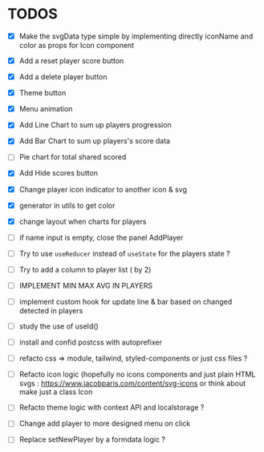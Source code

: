 # TODOS

- [x] Make the svgData type simple by implementing directly iconName and color as props for Icon component
- [x] Add a reset player score button
- [x] Add a delete player button
- [x] Theme button
- [x] Menu animation
- [x] Add Line Chart to sum up players progression
- [x] Add Bar Chart to sum up players's score data
- [ ] Pie chart for total shared scored
- [x] Add Hide scores button
- [x] Change player icon indicator to another icon & svg
- [x] generator in utils to get color
- [x] change layout when charts for players
- [ ] if name input is empty, close the panel AddPlayer

- [ ] Try to use `useReducer` instead of `useState` for the players state ?
- [ ] Try to add a column to player list ( by 2)
- [ ] IMPLEMENT MIN MAX AVG IN PLAYERS
- [ ] implement custom hook for update line & bar based on changed detected in players
- [ ] study the use of useId()
- [ ] install and confid postcss with autoprefixer

- [ ] refacto css => module, tailwind, styled-components or just css files ?
- [ ] Refacto icon logic (hopefully no icons components and just plain HTML svgs : <a>https://www.jacobparis.com/content/svg-icons</a> or think about make just a class Icon
- [ ] Refacto theme logic with context API and localstorage ?
- [ ] Change add player to more designed menu on click
- [ ] Replace setNewPlayer by a formdata logic ?
